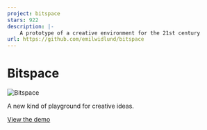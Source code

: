 ```yaml
---
project: bitspace
stars: 922
description: |-
    A prototype of a creative environment for the 21st century
url: https://github.com/emilwidlund/bitspace
---
```


# Bitspace

![Bitspace](./assets/bitspace.png)

A new kind of playground for creative ideas.

[View the demo](https://bitspace.sh)

